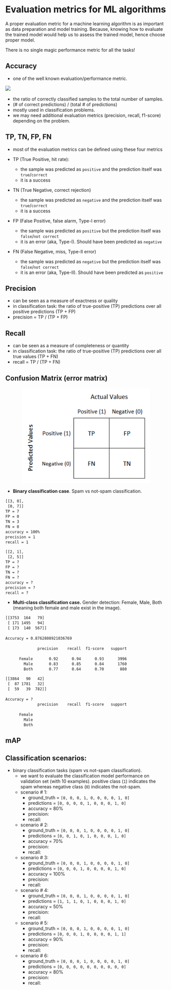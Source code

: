 # Evaluation metrics for ML algorithms
A proper evaluation metric for a machine learning algorithm is as important as data preparation and model training. 
Because, knowing how to evaluate the trained model would help us to assess the trained model, hence choose proper model.

There is no single magic performance metric for all the tasks!


## Accuracy
- one of the well known evaluation/performance metric.

<img src="https://render.githubusercontent.com/render/math?math=Accuracy = \frac{TP %2B TN}{TP %2B TN %2B FP %2B FN} = \frac{all \enspace correct \enspace predictions}{total \enspace number \enspace of \enspace samples or predictions}"/>

- the ratio of correctly classified samples to the total number of samples.
- (# of correct predictions) / (total # of predictions)
- mostly used in classification problems.
- we may need additional evaluation metrics (precision, recall, f1-score) depending on the problem.


## TP, TN, FP, FN
- most of the evaluation metrics can be defined using these four metrics
 
- TP (True Positive, hit rate): 
    - the sample was predicted as `positive` and the prediction itself was `true`/`correct`
    - it is a success
- TN (True Negative, correct rejection)
    - the sample was predicted as `negative` and the prediction itself was `true`/`correct`
    - it is a success
- FP (False Positive, false alarm, Type-I error)
    - the sample was predicted as `positive` but the prediction itself was `false`/`not correct`
    - it is an error (aka, Type-I). Should have been predicted as `negative`
- FN (False Negative, miss, Type-II error)
    - the sample was predicted as `negative` but the prediction itself was `false`/`not correct`
    - it is an error (aka, Type-II). Should have been predicted as `positive`

## Precision
- can be seen as a measure of exactness or quality
- in classification task: the ratio of true-positive (TP) predictions over all positive predictions (TP + FP)
- precision = TP / (TP + FP)

## Recall
- can be seen as a measure of completeness or quantity 
- in classification task: the ratio of true-positive (TP) predictions over all true values (TP + FN)
- recall = TP / (TP + FN)

## Confusion Matrix (error matrix)

<p align="center"><img src="https://github.com/Machine-Learning-Tokyo/practical-ml-implementations/blob/master/imgs/binary_confusion_matrix.png" width="400"></p>

- **Binary classification case**. Spam vs not-spam classification.
```
[[3, 0],
 [0, 7]]
TP = 7
FP = 0
TN = 3
FN = 0
accuracy = 100%
precision = 1
recall = 1
```

```
[[2, 1],
 [2, 5]]
TP = ?
FP = ?
TN = ?
FN = ?
accuracy = ?
precision = ?
recall = ?
```


- **Multi-class classification case.** Gender detection: Female, Male, Both (meaning both female and male exist in the image).
```
[[3753  164   79]
 [ 171 1495   94]
 [ 173  140  567]]

Accuracy = 0.8762808921036769

              precision    recall  f1-score   support

      Female       0.92      0.94      0.93      3996
        Male       0.83      0.85      0.84      1760
        Both       0.77      0.64      0.70       880
```


```
[[3864   90   42]
 [  87 1781   32]
 [  59   39  782]]

Accuracy = ?
              precision    recall  f1-score   support

      Female                         
        Male                         
        Both                          
```
## mAP

## Classification scenarios: 
- binary classification tasks (spam vs not-spam classification). 
    - we want to evaluate the classification model performance on validation set (with 10 examples). positive class (`1`) indicates the spam whereas negative class (`0`) indicates the not-spam. 
    - scenario # 1:
       - ground_truth = `[0, 0, 0, 1, 0, 0, 0, 0, 1, 0]`
       - predictions  = `[0, 0, 0, 0, 1, 0, 0, 0, 1, 0]`
       - accuracy = 80%
       - precision:
       - recall:
    - scenario # 2:
       - ground_truth = `[0, 0, 0, 1, 0, 0, 0, 0, 1, 0]`
       - predictions  = `[0, 0, 1, 0, 1, 0, 0, 0, 1, 0]`
       - accuracy = 70%
       - precision:
       - recall:
    - scenario # 3:
       - ground_truth = `[0, 0, 0, 1, 0, 0, 0, 0, 1, 0]`
       - predictions  = `[0, 0, 0, 1, 0, 0, 0, 0, 1, 0]`
       - accuracy = 100%
       - precision:
       - recall:
    - scenario # 4:
       - ground_truth = `[0, 0, 0, 1, 0, 0, 0, 0, 1, 0]`
       - predictions  = `[1, 1, 1, 0, 1, 0, 0, 0, 1, 0]`
       - accuracy = 50%
       - precision:
       - recall:
    - scenario # 5:
       - ground_truth = `[0, 0, 0, 1, 0, 0, 0, 0, 1, 0]`
       - predictions  = `[0, 0, 0, 1, 0, 0, 0, 0, 1, 1]`
       - accuracy = 90%
       - precision:
       - recall:
    - scenario # 6:
       - ground_truth = `[0, 0, 0, 1, 0, 0, 0, 0, 1, 0]`
       - predictions  = `[0, 0, 0, 0, 0, 0, 0, 0, 0, 0]`
       - accuracy = 80%
       - precision:
       - recall:

